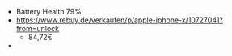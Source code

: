 - Battery Health 79%
- https://www.rebuy.de/verkaufen/p/apple-iphone-x/10727041?from=unlock
	- 84,72€
- 